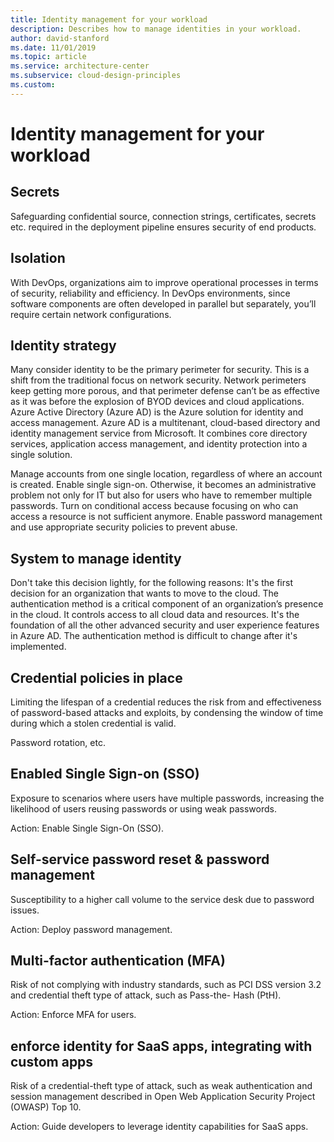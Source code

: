 ```yaml
---
title: Identity management for your workload
description: Describes how to manage identities in your workload.
author: david-stanford
ms.date: 11/01/2019
ms.topic: article
ms.service: architecture-center
ms.subservice: cloud-design-principles
ms.custom: 
---
```


# Identity management for your workload

## Secrets

Safeguarding confidential source, connection strings, certificates, secrets etc. required in the deployment pipeline ensures security of end products.

## Isolation

With DevOps, organizations aim to improve operational processes in terms of security, reliability and efficiency. In DevOps environments, since software components are often developed in parallel but separately, you’ll require certain network configurations.

## Identity strategy

Many consider identity to be the primary perimeter for security. This is a shift from the traditional focus on network security. Network perimeters keep getting more porous, and that perimeter defense can’t be as effective as it was before the explosion of BYOD devices and cloud applications. Azure Active Directory (Azure AD) is the Azure solution for identity and access management. Azure AD is a multitenant, cloud-based directory and identity management service from Microsoft. It combines core directory services, application access management, and identity protection into a single solution.

Manage accounts from one single location, regardless of where an account is created. Enable single sign-on. Otherwise, it becomes an administrative problem not only for IT but also for users who have to remember multiple passwords. Turn on conditional access because focusing on who can access a resource is not sufficient anymore. Enable password management and use appropriate security policies to prevent abuse.

## System to manage identity

Don't take this decision lightly, for the following reasons: It's the first decision for an organization that wants to move to the cloud. The authentication method is a critical component of an organization’s presence in the cloud. It controls access to all cloud data and resources. It's the foundation of all the other advanced security and user experience features in Azure AD. The authentication method is difficult to change after it's implemented.

## Credential policies in place

Limiting the lifespan of a credential reduces the risk from and effectiveness of password-based attacks and exploits, by condensing the window of time during which a stolen credential is valid.

Password rotation, etc.

## Enabled Single Sign-on (SSO)

Exposure to scenarios where users have multiple passwords, increasing the likelihood of users reusing passwords or using weak passwords.

Action:
Enable Single Sign-On (SSO).

## Self-service password reset & password management

Susceptibility to a higher call volume to the service desk due to password issues.

Action:
Deploy password management.

## Multi-factor authentication (MFA)

Risk of not complying with industry standards, such as PCI DSS version 3.2 and credential theft type of attack, such as Pass-the- Hash (PtH).

Action:
Enforce MFA for users.

## enforce identity for SaaS apps, integrating with custom apps

Risk of a credential-theft type of attack, such as weak authentication and session management described in Open Web Application Security Project (OWASP) Top 10.

Action:
Guide developers to leverage identity capabilities for SaaS apps.

